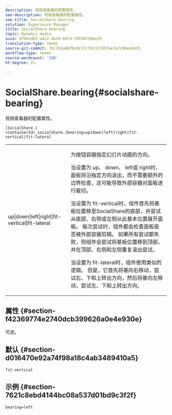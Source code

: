 ```yaml
---
description: 视频查看器的配置属性。
seo-description: 视频查看器的配置属性。
seo-title: SocialShare.bearing
solution: Experience Manager
title: SocialShare.bearing
topic: Dynamic media
uuid: d7d92d63-a4c2-4bd9-b0fd-fdfd47504a39
translation-type: tm+mt
source-git-commit: 7bc7b3a86fbcdc57cfdc31745fae3afc06e44b15
workflow-type: tm+mt
source-wordcount: '188'
ht-degree: 2%

---
```



# SocialShare.bearing{#socialshare-bearing}

视频查看器的配置属性。

`[SocialShare.|<containerId>_socialShare.]bearing=up|down|left|right|fit-vertical|fit-lateral`

<table id="table_C616483932C2482CA9794DDD7313FD7C"> 
 <tbody> 
  <tr> 
   <td colname="col1"> <p> <span class="codeph"> up|down|left|right|fit-vertical|fit-lateral</span> </p> </td> 
   <td colname="col2"> <p> 为按钮容器指定幻灯片动画的方向。 </p> <p> 当设置为<span class="codeph"> up</span>、<span class="codeph"> down</span>、<span class="codeph"> left</span>或<span class="codeph"> right</span>时，面板将沿指定方向滚出，而不需要额外的边界检查，这可能导致外部容器对面板进行裁切。 </p> <p>当设置为<span class="codeph"> fit-vertical</span>时，组件首先将基板位置移至SocialShare的底部，并尝试从底部、右侧或左侧从此基本位置展开面板。 每次尝试时，组件都会检查面板是否被外部容器剪辑。 如果所有尝试都失败，则组件会尝试将基板位置移到顶部，并在顶部、右侧和左侧重复滚出尝试。 </p> <p>当设置为<span class="codeph"> fit-lateral</span>时，组件使用类似的逻辑。 但是，它首先将基向右移动，尝试右、下和上转出方向，然后将基向左移动，尝试左、下和上转出方向。 </p> </td> 
  </tr> 
 </tbody> 
</table>

## 属性 {#section-f42369774e2740dcb399626a0e4e930e}

可选。

## 默认 {#section-d016470e92a74f98a18c4ab3489410a5}

`fit-vertical`

## 示例 {#section-7621c8ebd4144bc08a537d01bd9c3f2f}

```
bearing=left
```

